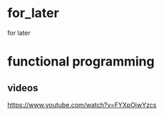 # for_later
for later

# functional programming
## videos
https://www.youtube.com/watch?v=FYXpOjwYzcs
